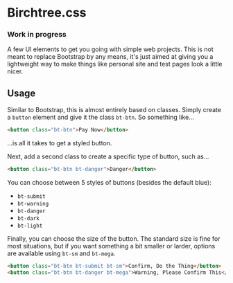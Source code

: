 # Birchtree.css

### Work in progress

A few UI elements to get you going with simple web projects. This is not meant to replace Bootstrap by any means, it's just aimed at giving you a lightweight way to make things like personal site and test pages look a little nicer.

## Usage

Similar to Bootstrap, this is almost entirely based on classes. Simply create a <code>button</code> element and give it the class <code>bt-btn</code>. So something like...

```html
<button class="bt-btn">Pay Now</button>
```

...is all it takes to get a styled button.

Next, add a second class to create a specific type of button, such as...

```html
<button class="bt-btn bt-danger">Danger</button>
```

You can choose between 5 styles of buttons (besides the default blue):

* <code>bt-submit</code>
* <code>bt-warning</code>
* <code>bt-danger</code>
* <code>bt-dark</code>
* <code>bt-light</code>

Finally, you can choose the size of the button. The standard size is fine for most situations, but if you want something a bit smaller or larder, options are available using <code>bt-sm</code> and <code>bt-mega</code>.

```html
<button class="bt-btn bt-submit bt-sm">Confirm, Do the Thing</button>
<button class="bt-btn bt-danger bt-mega">Warning, Please Confirm This</button>
```
